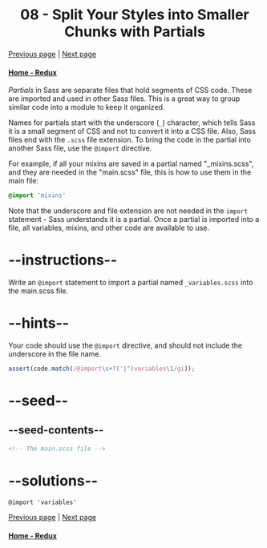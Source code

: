 # <center>08 - Split Your Styles into Smaller Chunks with Partials</center>

[Previous page](07-apply-a-style-until-a-condition-is-met-with-while.md) | [Next page](09-extend-one-set-of-css-styles-to-another-element.md)

#### [Home - Redux](./README.md)



<dfn>Partials</dfn> in Sass are separate files that hold segments of CSS code. These are imported and used in other Sass files. This is a great way to group similar code into a module to keep it organized.

Names for partials start with the underscore (`_`) character, which tells Sass it is a small segment of CSS and not to convert it into a CSS file. Also, Sass files end with the `.scss` file extension. To bring the code in the partial into another Sass file, use the `@import` directive.

For example, if all your mixins are saved in a partial named "\_mixins.scss", and they are needed in the "main.scss" file, this is how to use them in the main file:

```scss
@import 'mixins'
```

Note that the underscore and file extension are not needed in the `import` statement - Sass understands it is a partial. Once a partial is imported into a file, all variables, mixins, and other code are available to use.

# --instructions--

Write an `@import` statement to import a partial named `_variables.scss` into the main.scss file.

# --hints--

Your code should use the `@import` directive, and should not include the underscore in the file name.

```js
assert(code.match(/@import\s+?('|")variables\1/gi));
```

# --seed--

## --seed-contents--

```html
<!-- The main.scss file -->
```

# --solutions--

```html
@import 'variables'
```



[Previous page](07-apply-a-style-until-a-condition-is-met-with-while.md) | [Next page](09-extend-one-set-of-css-styles-to-another-element.md)

#### [Home - Redux](./README.md)